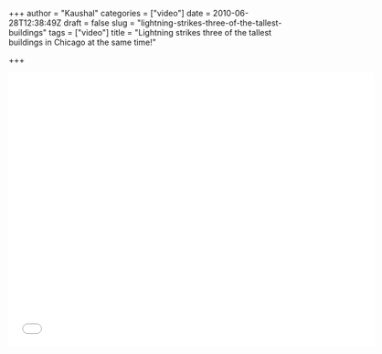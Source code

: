 +++
author = "Kaushal"
categories = ["video"]
date = 2010-06-28T12:38:49Z
draft = false
slug = "lightning-strikes-three-of-the-tallest-buildings"
tags = ["video"]
title = "Lightning strikes three of the tallest buildings in Chicago at the same time!"

+++

<iframe src="//player.vimeo.com/video/12816548" width="640" height="480" frameborder="0" webkitallowfullscreen mozallowfullscreen allowfullscreen></iframe>
